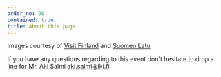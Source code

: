 ```yaml
---
order_no: 90 
contained: true
title: About this page
---
```

Images courtesy of [Visit Finland](http://www.visitfinland.com) and [Suomen Latu](http://www.kiilopaa.fi/en)

If you have any questions regarding to this event don't hesitate to drop a line for Mr. Aki Salmi <a>aki.salmi@iki.fi</a>
